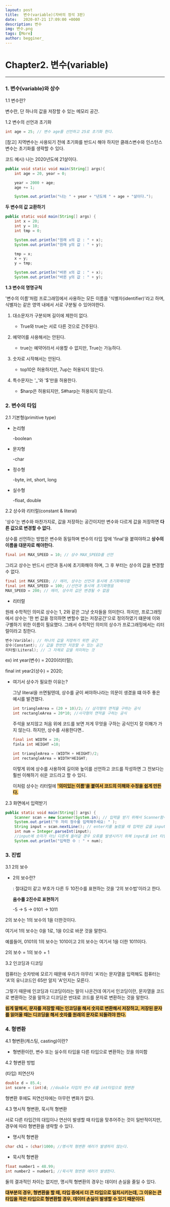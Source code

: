 ```yaml
---
layout: post
title:  변수(variable)(자바의 정석 3판)
date:   2020-07-21 17:09:00 +0000
description: 변수
img: 변수.png
tags: [More]
author: begginer_
---
```

# Chapter2. 변수(variable)

---

### 1. 변수(variable)와 상수

1.1 변수란?

 변수란, 단 하나의 값을 저장할 수 있는 메모리 공간.

1.2 변수의 선언과 초기화 

```java
int age = 25; // 변수 age를 선언하고 25로 초기화 한다.
```

[참고] 지역변수는 사용되기 전에 초기화를 반드시 해야 하지만 클래스변수와 인스턴스변수는 초기화를 생략할 수 있다.

코드 예시) 나는 2020년도에 21살이다.

```java
public void static void main(String[] args){
	int age = 20, year = 0;

	year = 2000 + age;
	age += 1;

	System.out.println("나는 " + year + "년도에 " + age + "살이다.");
```

<span style="font-weight:bold">두 변수의 값 교환하기</span>

```java
public static void main(String[] args) {
	int x = 20;
	int y = 10;
	int tmp = 0;

	System.out.println("원래 x의 값 : " + x);
	System.out.println("원래 y의 값 : " + y);

	tmp = x;
	x = y;
	y = tmp;

	System.out.println("바뀐 x의 값 : " + x);
	System.out.println("바뀐 y의 값 : " + y);
```

<span style="font-weight:bold">1.3 변수의 명명규칙</span>

 '변수의 이름'처럼 프로그래밍에서 사용하는 모든 이름을 '식별자(identifier)'라고 하며, 식별자는 같은 영역 내에서 서로 구분될 수 있어야한다.

1. 대소문자가 구분되며 길이에 제한이 없다.

      - True와 true는 서로 다른 것으로 간주된다.

  2. 예약어를 사용해서는 안된다.

      - true는 예약어라서 사용할 수 없지만, True는 가능하다.

  3. 숫자로 시작해서는 안된다.

      - top10은 허용하지만, 7up는 허용되지 않는다.

  4. 특수문자는 '_'와 '$'만을 허용한다.

      - $harp은 허용되지만, S#harp는 허용되지 않는다.


### 2. 변수의 타입

2.1 기본형(primitive type)

- 논리형

    -boolean

- 문자형

    -char

- 정수형

    -byte, int, short, long

- 실수형

    -float, double

2.2 상수와 리터럴(constant & literal)

 '상수'는 변수와 마찬가지로, 값을 저장하는 공간이지만 변수와 다르게 값을 저장하면 <span style="font-weight:bold">다른 값으로 변경할 수 없다.</span>

상수를 선언하는 방법은 변수와 동일하며 변수의 타입 앞에 'final'을 붙여야하고 <span style="font-weight:bold">상수의 이름을 대문자로 해야한다.</span>

```java
final int MAX_SPEED = 10; // 상수 MAX_SPEED를 선언
```

그리고 상수는 반드시 선언과 동시에 초기화해야 하며, 그 후 부터는 상수의 값을 변경할 수 없다.

```java
final int MAX_SPEED; // 에러, 상수는 선언과 동시에 초기화해야함
final int MAX_SPEED = 100; //선언과 동시에 초기화했음
MAX_SPEED = 200; // 에러, 상수의 값은 변경될 수 없음
```

- 리터럴

 원래 수학적인 의미로 상수는 1, 2와 같은 그냥 숫자들을 의미한다. 하지만, 프로그래밍에서 상수는 '한 번 값을 정의하면 변할수 없는 저장공간'으로 정의하였기 떄문에 이와 구별하기 위한 이름이 필요했다. 그래서 수학적인 의미의 상수가 프로그래밍에서는 리터럴이라고 칭한다.

```java
변수(Varible); // 하나의 값을 저장하기 위한 공간
상수(Constant); // 값을 한번만 저장할 수 있는 공간
리터럴(Literal); // 그 자체로 값을 의미하는 것
```

ex) int year(변수) = 2020(리터럴);

final int year2(상수) = 2020;

- 여기서 상수가 필요한 이유는?

     그냥 literal을 쓰면될텐데, 상수를 굳이 써야하나라는 의문이 생겼을 떄 아주 좋은 예시를 발견했다.

    ```java
    int triangleArea = (20 + 10)/2; // 삼각형의 면적을 구하는 공식
    int rectangleArea = 20*10; //사각형의 면적을 구하는 공식
    ```

    주석을 보지않고 처음 위에 코드를 보면 저게 무엇을 구하는 공식인지 잘 이해가 가지 않는다. 하지만, 상수를 사용한다면..

    ```java
    final int WIDTH = 20;
    finla int HEIGHT =10;

    int triangleArea = (WIDTH + HEIGHT)/2;
    int rectangleArea = WIDTH*HEIGHT;
    ```

    이렇게 위에 상수를 사용하여 길이와 높이를 선언하고 코드를 작성하면 그 전보다는 훨씬 이해하기 쉬운 코드라고 할  수 있디.

     이처럼 상수는 리터럴에 <span style="font-weight:bold; background-color:#fdcb6e">'의미있는 이름'을 붙여서 코드의 이해와 수정을 쉽게 만든다.</span>

2.3 화면에서 입력받기

```java
public static void main(String[] args) {
	Scanner scan = new Scanner(System.in); // 입력을 받기 위해서 Scanner함수 불러옴
	System.out.print("두 자리 정수를 입력해주세요: " );
	String input = scan.nextLine(); // enter키를 눌렀을 때 입력된 값을 input에 저장함
	int num = Integer.parseInt(input); 
	//input에 숫자가 아닌 다른게 들어갈 경우 오류를 발생시키기 위해 input을 int 타입으로 변환
	System.out.println("입력한 수 : " + num);
```

### 3. 진법

3.1 2의 보수

- 2의 보수란?

    : 절대값이 같고 부호가 다른 두 10진수를 표현하는 것을 '2의 보수법'이라고 한다.

    <span style="font-weight:bold">음수를 2진수로 표현하기</span>

    -5 → 5 → 0101 → 1011

 2의 보수는 1의 보수의 1을 더한것이다.

 여기서 1의 보수는 0을 1로, 1을 0으로 바꾼 것을 말한다.

예를들어, 0101의 1의 보수는 1010이고 2의 보수는 여기서 1을 더한 1011이다.

2의 보수 = 1의 보수 + 1

3.2 인코딩과 디코딩

 컴퓨터는 숫자밖에 모르기 때문에 우리가 아무리 'A'라는 문자열을 입력해도 컴퓨터는 'A'의 유니코드인 65만 알지 'A'인지는 모른다.

그렇기 때문에 인코딩과 디코딩이라는 말이 나온건데 여기서 인코딩이란, 문자열을 코드로 변환하는 것을 말하고 디코딩은 반대로 코드를 문자로 변환하는 것을 말한다.

<span style="font-weight:bold; background-color:#fdcb6e">쉽게 말해서, 문자를 저장할 때는 인코딩을 해서 숫자로 변환해서 저장하고, 저장된 문자를 읽어올 때는 디코딩을 해서 숫자를 원래의 문자로 되돌려야 한다.</span>

### 4. 형변환

4.1 형변환(캐스팅, casting)이란?

- 형변환이란, 변수 또는 실수의 타입을 다른 타입으로 변환하는 것을 의미함

4.2 형변환 방법

(타입) 피연산자

```java
double d = 85.4;
int score = (int)d; //double 타입의 변수 d를 int타입으로 형변환
```

형변환 후에도 피연산자에는 아무런 변화가 없다.

4.3 명시적 형변환, 묵시적 형변환

 서로 다른 타입간의 대입이나 연산이 발생할 때 타입을 맞추어주는 것이 일반적이지만, 경우에 따라 형변환을 생략할 수 있다.

- 명시적 형변환

```java
char ch1 = (char)1000; //명시적 형변환 에러가 발생하지 않는다.
```

- 묵시적 형변환

```java
float number1 = 48.99;
int number2 = number1; //묵시적 형변환 에러가 발생한다.
```

 둘의 결과적인 차이는 없지만, 명시적 형변환의 경우는 데이터 손실을 줄일 수 있다.

<span style="font-weight:bold; background-color:#fdcb6e">대부분의 경우, 형변환을 할 때, 타입 중에서 더 큰 타입으로 일치시키는데, 그 이유는 큰 타입을 작은 타입으로 형변환할 경우, 데이터 손실이 발생할 수 있기 때문이다.</span>
